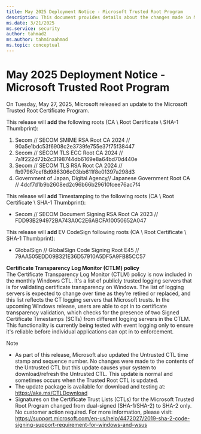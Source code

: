 ```yaml
---
title: May 2025 Deployment Notice - Microsoft Trusted Root Program 
description: This document provides details about the changes made in March 2024 to the root store.
ms.date: 3/21/2025
ms.service: security
author: tahmad2
ms.author: tahminaahmad
ms.topic: conceptual
---
```


# May 2025 Deployment Notice - Microsoft Trusted Root Program 

On Tuesday, May 27, 2025, Microsoft released an update to the Microsoft Trusted Root Certificate Program.

This release will **add** the following roots (CA \ Root Certificate \ SHA-1 Thumbprint):

1. Secom	// SECOM SMIME RSA Root CA 2024	// 90a5e1bdc53f6908c2e3739fe755e37f75f38447
3. Secom	// SECOM TLS ECC Root CA 2024	// 7a1f222d72b2c3198744db6169e8a64bd70d440e
4. Secom	// SECOM TLS RSA Root CA 2024	// fb97967cef8d986306c03bb611f8e01397a298d3
5. Government of Japan, Digital Agency// Japanese Government Root CA // 4dcf7d1b9b2608ed2c96b66b29610fcee76ac7f4

This release will **add** Timestamping to the following roots (CA \ Root Certificate \ SHA-1 Thumbprint):

- Secom	// SECOM Document Signing RSA Root CA 2023	// FDD93B294972BA743A0C2E6ABCFA10050652A047

This release will **add** EV CodeSign following roots (CA \ Root Certificate \ SHA-1 Thumbprint):

- GlobalSign	// GlobalSign Code Signing Root E45	// 79AA505EDD09B321E36D57910A5DF5A9FB85CC57

**Certificate Transparency Log Monitor (CTLM) policy** <br />
The Certificate Transparency Log Monitor (CTLM) policy is now included in the monthly Windows CTL. It's a list of publicly trusted logging servers that is for validating certificate transparency on Windows. The list of logging servers is expected to change over time as they're retired or replaced, and this list reflects the CT logging servers that Microsoft trusts. In the upcoming Windows release, users are able to opt in to certificate transparency validation, which checks for the presence of two Signed Certificate Timestamps (SCTs) from different logging servers in the CTLM. This functionality is currently being tested with event logging only to ensure it's reliable before individual applications can opt in to enforcement.

>[!NOTE]
> * As part of this release, Microsoft also updated the Untrusted CTL time stamp and sequence number. No changes were made to the contents of the Untrusted CTL but this update causes your system to download/refresh the Untrusted CTL. This update is normal and sometimes occurs when the Trusted Root CTL is updated.
> * The update package is available for download and testing at: <https://aka.ms/CTLDownload>
> * Signatures on the Certificate Trust Lists (CTLs) for the Microsoft Trusted Root Program changed from dual-signed (SHA-1/SHA-2) to SHA-2 only. No customer action required. For more information, please visit: <https://support.microsoft.com/en-us/help/4472027/2019-sha-2-code-signing-support-requirement-for-windows-and-wsus>
